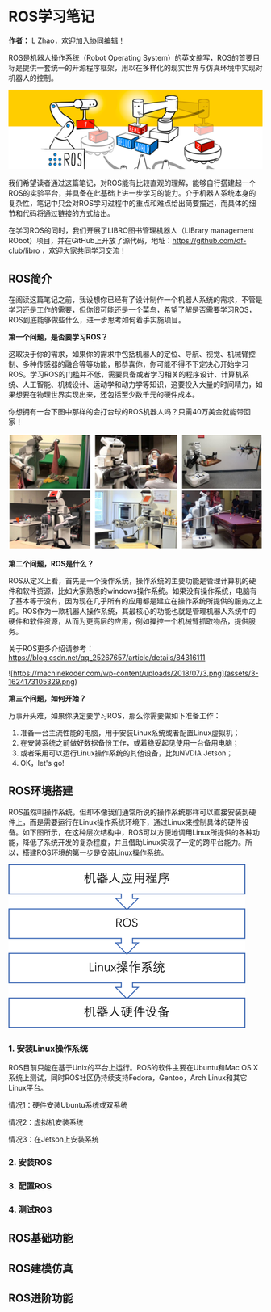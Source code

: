 # ROS学习笔记

**作者：** L Zhao，欢迎加入协同编辑！

ROS是机器人操作系统（Robot Operating System）的英文缩写，ROS的首要目标是提供一套统一的开源程序框架，用以在多样化的现实世界与仿真环境中实现对机器人的控制。

![查看源图像](assets/3me_ros1x_header.png)

我们希望读者通过这篇笔记，对ROS能有比较直观的理解，能够自行搭建起一个ROS的实验平台，并具备在此基础上进一步学习的能力。介于机器人系统本身的复杂性，笔记中只会对ROS学习过程中的重点和难点给出简要描述，而具体的细节和代码将通过链接的方式给出。

在学习ROS的同时，我们开展了LIBRO图书管理机器人（LIBrary management RObot）项目，并在GitHub上开放了源代码，地址：https://github.com/df-club/libro ，欢迎大家共同学习交流！

## ROS简介

在阅读这篇笔记之前，我设想你已经有了设计制作一个机器人系统的需求，不管是学习还是工作的需要，但你很可能还是一个菜鸟，希望了解是否需要学习ROS，ROS到底能够做些什么，进一步思考如何着手实施项目。

**第一个问题，是否要学习ROS？**

这取决于你的需求，如果你的需求中包括机器人的定位、导航、视觉、机械臂控制、多种传感器的融合等等功能，那恭喜你，你可能不得不下定决心开始学习ROS。学习ROS的门槛并不低，需要具备或者学习相关的程序设计、计算机系统、人工智能、机械设计、运动学和动力学等知识，这要投入大量的时间精力，如果想要在物理世界实现出来，还包括至少数千元的硬件成本。

你想拥有一台下图中那样的会打台球的ROS机器人吗？只需40万美金就能带回家！

![查看源图像](assets/PR2.png)

**第二个问题，ROS是什么？**

ROS从定义上看，首先是一个操作系统，操作系统的主要功能是管理计算机的硬件和软件资源，比如大家熟悉的windows操作系统。如果没有操作系统，电脑有了基本等于没有，因为现在几乎所有的应用都是建立在操作系统所提供的服务之上的。ROS作为一款机器人操作系统，其最核心的功能也就是管理机器人系统中的硬件和软件资源，从而为更高层的应用，例如操控一个机械臂抓取物品，提供服务。

关于ROS更多介绍请参考：https://blog.csdn.net/qq_25267657/article/details/84316111

![https://machinekoder.com/wp-content/uploads/2018/07/3.png](assets/3-1624173105329.png)

**第三个问题，如何开始？**

万事开头难，如果你决定要学习ROS，那么你需要做如下准备工作：

1. 准备一台主流性能的电脑，用于安装Linux系统或者配置Linux虚拟机；
2. 在安装系统之前做好数据备份工作，或着稳妥起见使用一台备用电脑；
3. 或者采用可以运行Linux操作系统的其他设备，比如NVDIA Jetson；
4. OK，let's go!

## ROS环境搭建

ROS虽然叫操作系统，但却不像我们通常所说的操作系统那样可以直接安装到硬件上，而是需要运行在Linux操作系统环境下，通过Linux来控制具体的硬件设备。如下图所示，在这种层次结构中，ROS可以方便地调用Linux所提供的各种功能，降低了系统开发的复杂程度，并且借助Linux实现了一定的跨平台能力。所以，搭建ROS环境的第一步是安装Linux操作系统。

![image-20210622171530269](assets/image-20210622171530269.png)

### 1. 安装Linux操作系统

ROS目前只能在基于Unix的平台上运行。ROS的软件主要在Ubuntu和Mac OS X 系统上测试，同时ROS社区仍持续支持Fedora，Gentoo，Arch Linux和其它Linux平台。 

情况1：硬件安装Ubuntu系统或双系统

情况2：虚拟机安装系统

情况3：在Jetson上安装系统

### 2. 安装ROS

### 3. 配置ROS

### 4. 测试ROS



## ROS基础功能

## ROS建模仿真

## ROS进阶功能

